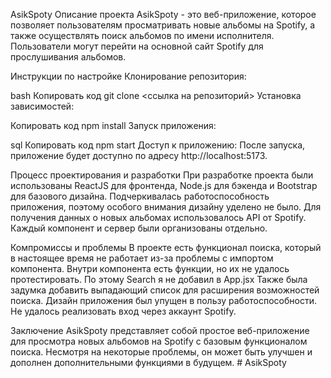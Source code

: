 AsikSpoty
Описание проекта
AsikSpoty - это веб-приложение, которое позволяет пользователям просматривать новые альбомы на Spotify, а также осуществлять поиск альбомов по имени исполнителя. Пользователи могут перейти на основной сайт Spotify для прослушивания альбомов.

Инструкции по настройке
Клонирование репозитория:

bash
Копировать код
git clone <ссылка на репозиторий>
Установка зависимостей:

Копировать код
npm install
Запуск приложения:

sql
Копировать код
npm start
Доступ к приложению:
После запуска, приложение будет доступно по адресу http://localhost:5173.

Процесс проектирования и разработки
При разработке проекта были использованы ReactJS для фронтенда, Node.js для бэкенда и Bootstrap для базового дизайна. Подчеркивалась работоспособность приложения, поэтому особого внимания дизайну уделено не было. Для получения данных о новых альбомах использовалось API от Spotify. Каждый компонент и сервер были организованы отдельно.

Компромиссы и проблемы
В проекте есть функционал поиска, который в настоящее время не работает из-за проблемы с импортом компонента. Внутри компонента есть функции, но их не удалось протестировать. По этому Search я не добавил в App.jsx Также была задумка добавить выпадающий список для расширения возможностей поиска. Дизайн приложения был упущен в пользу работоспособности. Не удалось реализовать вход через аккаунт Spotify.

Заключение
AsikSpoty представляет собой простое веб-приложение для просмотра новых альбомов на Spotify с базовым функционалом поиска. Несмотря на некоторые проблемы, он может быть улучшен и дополнен дополнительными функциями в будущем.
#   A s i k S p o t y  
 